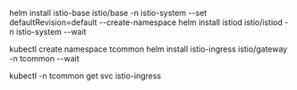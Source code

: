 helm install istio-base istio/base -n istio-system --set defaultRevision=default --create-namespace
helm install istiod istio/istiod -n istio-system --wait

kubectl create namespace tcommon
helm install istio-ingress istio/gateway -n tcommon --wait

kubectl -n tcommon get svc istio-ingress